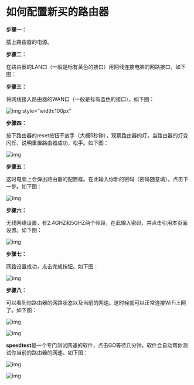 # **如何配置新买的路由器**

**步骤一：**

插上路由器的电源。

**步骤二：**

在路由器的LAN口（一般是标有黄色的接口）用网线连接电脑的网路接口。如下图：

**步骤三：**

将网线接入路由器的WAN口（一般是标有蓝色的接口）。如下图：



![img style="width:100px"](./assets/image-202111081438250567.png.png)

**步骤四：**

按下路由器的reset按钮不放手（大概5秒钟），观察路由器的灯，当路由器的灯变闪烁，说明重置路由器成功，松手。如下图：

![img](./assets/image-20211108134451673.png)



**步骤五：**

这时电脑上会弹出路由器的配置框。在此输入你新的密码（密码随意填）。点击下一步。如下图：

![img](./assets/image-20211108123251104.png)



**步骤六：**

无线网络设置，有2.4GHZ和5GHZ两个频段，在此输入密码，并点击引用本页面设置。如下图：

![img](./assets/image-20211108123318383.png)



**步骤七：**

网路设置成功，点击完成按钮。如下图：

![img](./assets/image-20211108122917662.png)

**步骤八：**

可以看到你路由器的网路状态以及当前的网速。这时候就可以正常连接WiFi上网了。如下图：

![img](./assets/image-20211108123409118.png)

![img](./assets/image-20211108123052824.png)



**speedtest**是一个专门测试网速的软件，点击GO等待几分钟，软件会自动帮你测试你当前的路由器的网速。如下图：

![img](./assets/image-20211108123148378.png)

![img](./assets/image-20211108123214528.png)